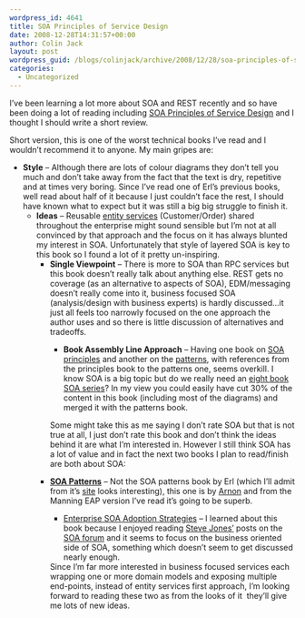 ```yaml
---
wordpress_id: 4641
title: SOA Principles of Service Design
date: 2008-12-28T14:31:57+00:00
author: Colin Jack
layout: post
wordpress_guid: /blogs/colinjack/archive/2008/12/28/soa-principles-of-service-design.aspx
categories:
  - Uncategorized
---
```

I&#8217;ve been learning a lot more about SOA and REST recently and so have been doing a lot of reading including [SOA Principles of Service Design](http://www.amazon.co.uk/Principles-Service-Prentice-Service-Oriented-Computing/dp/0132344823/ref=cm_lmf_tit_3_rsrsrs0) and I thought I should write a short review.

Short version, this is one of the worst technical books I&#8217;ve read and I wouldn&#8217;t recommend it to anyone. My main gripes are:

  * **Style** &#8211; Although there are lots of colour diagrams they don&#8217;t tell you much and don&#8217;t take away from the fact that the text is dry, repetitive and at times very boring. Since I&#8217;ve read one of Erl&#8217;s previous books, well read about half of it because I just couldn&#8217;t face the rest, I should have known what to expect but it was still a big big struggle to finish it. 
      * **Ideas** &#8211; Reusable [entity services](http://www.infoq.com/news/2007/06/entity-services) (Customer/Order) shared throughout the enterprise might sound sensible but I&#8217;m not at all convinced by that approach and the focus on it has always blunted my interest in SOA. Unfortunately that style of layered SOA is key to this book so I found a lot of it pretty un-inspiring. 
          * **Single Viewpoint** &#8211; There is more to SOA than RPC services but this book doesn&#8217;t really talk about anything else. REST gets no coverage (as an alternative to aspects of SOA), EDM/messaging doesn&#8217;t really come into it, business focused SOA (analysis/design with business experts) is hardly discussed&#8230;it just all feels too narrowly focused on the one approach the author uses and so there is little discussion of alternatives and tradeoffs. 
              * **Book Assembly Line Approach** &#8211; Having one book on [SOA principles](http://www.amazon.co.uk/Principles-Service-Prentice-Service-Oriented-Computing/dp/0132344823/ref=cm_lmf_tit_3_rsrsrs0) and another on the [patterns](http://www.amazon.co.uk/Design-Patterns-Prentice-Service-Oriented-Computing/dp/0136135161/ref=cm_lmf_tit_5_rsrsrs0), with references from the principles book to the patterns one, seems overkill. I know SOA is a big topic but do we really need an [eight book SOA series](http://www.amazon.co.uk/Service-Oriented-Architecture/lm/R1Z498Y9GVOVZS/ref=cm_lmt_srch_f_1_rsrsrs0)? In my view you could easily have cut 30% of the content in this book (including most of the diagrams) and merged it with the patterns book. </ul> 
            Some might take this as me saying I don&#8217;t rate SOA but that is not true at all, I just don&#8217;t rate this book and don&#8217;t think the ideas behind it are what I&#8217;m interested in. However I still think SOA has a lot of value and in fact the next two books I plan to read/finish are both about SOA:
            
              * **[SOA Patterns](http://www.manning.com/rotem/)** &#8211; Not the SOA patterns book by Erl (which I&#8217;ll admit from it&#8217;s [site](http://www.soapatterns.org/) looks interesting), this one is by [Arnon](http://www.rgoarchitects.com/nblog%5Cdefault.aspx) and from the Manning EAP version I&#8217;ve read it&#8217;s going to be superb. 
                  * [Enterprise SOA Adoption Strategies](http://www.infoq.com/minibooks/enterprise-soa) &#8211; I learned about this book because I enjoyed reading [Steve Jones&#8217;](http://service-architecture.blogspot.com/) posts on the [SOA forum](http://tech.groups.yahoo.com/group/service-orientated-architecture/?yguid=300479819) and it seems to focus on the business oriented side of SOA, something which doesn&#8217;t seem to get discussed nearly enough.</ul> 
                Since I&#8217;m far more interested in business focused services each wrapping one or more domain models and exposing multiple end-points, instead of entity services first approach, I&#8217;m looking forward to reading these two as from the looks of it&nbsp; they&#8217;ll give me lots of new ideas.